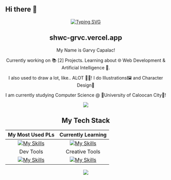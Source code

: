 ## Hi there 👋

<div align="center">

  <p align="center">
    <a href="https://git.io/typing-svg">
      <img src="https://readme-typing-svg.demolab.com?font=Fira+Code&duration=4000&pause=1000&color=B0F71D&center=true&vCenter=true&width=800&lines=Welcome+to+my+GitHub+Profile+%F0%9F%92%A1!+;I'm+a+seeker+of+wonders+in+a+world+of+endless+loops+%F0%9F%8C%BF%F0%9F%94%81;A+traveler+of+realms+unseen%2C+guided+by+curiosity+%F0%9F%9B%A4%EF%B8%8F%F0%9F%94%8D;Or+perhaps%2C+trying+to+understand+the+edge+of+art+and+logic+%F0%9F%96%BC%EF%B8%8F%F0%9F%94%A2;Through+the+mirror+of+the+human+mind+%F0%9F%A7%A0...;...in+a+form+of+machine.+To+teach+it+with+a+purpose.+%F0%9F%92%96" alt="Typing SVG"/>
    </a>
  </p>

  <h2 font-family="ubuntu">shwc-grvc.vercel.app</h2>


My Name is Garvy Capalac!

Currently working on 📚 [2] Projects. Learning about 🌐 Web Development & Artificial Intelligence 🤖.

<p>
I also used to draw a lot, like.. ALOT 🎨✨!
I do Illustrations🖼️ and Character Design💁 

I am currently studying Computer Science @ 🏫University of Caloocan City📙!
</p>

</div>

<div align="center">
  
  ![](https://komarev.com/ghpvc/?username=RensuGitHub&color=blue)
  
</div>

<div align="center">

  <h2>My Tech Stack</h2>
  
| My Most Used PLs | Currently Learning |
|:----------:|:----------:|
| [![My Skills](https://skillicons.dev/icons?i=python,java,js)](https://skillicons.dev)   | [![My Skills](https://skillicons.dev/icons?i=react,vite,nextjs,tailwind,blender,postgres)](https://skillicons.dev)   |
| Dev Tools   | Creative Tools   |
| [![My Skills](https://skillicons.dev/icons?i=vscode,visualstudio,pycharm,eclipse,git,github)](https://skillicons.dev)  | [![My Skills](https://skillicons.dev/icons?i=ai,ps,xd,figma,blender)](https://skillicons.dev)   | 

</div>


<p align="center">
  <a href="https://skillicons.dev">
    <img src="https://skillicons.dev/icons?i=arduino,blender,c,cs,cpp,vercel,html,css,tailwind,js,react,vite,nextjs,nodejs,py,npm,java,mysql,mongodb,postgres,firebase,php,postman,eclipse,pycharm,sublime,figma,replit,git,github,ai,ps&theme=dark" />
  </a>
</p>

<!--
**RensuGitHub/RensuGitHub** is a ✨ _special_ ✨ repository because its `README.md` (this file) appears on your GitHub profile.

Here are some ideas to get you started:

- 🔭 I’m currently working on ...
- 🌱 I’m currently learning ...
- 👯 I’m looking to collaborate on ...
- 🤔 I’m looking for help with ...
- 💬 Ask me about ...
- 📫 How to reach me: ...
- 😄 Pronouns: ...
- ⚡ Fun fact: ...
-->
